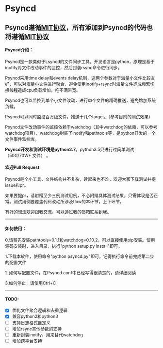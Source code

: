 # Psyncd
## Psyncd遵循[MIT协议](https://github.com/ZKeeer/Psyncd/blob/master/LICENSE)，所有添加到Psyncd的代码也将遵循[MIT协议](https://github.com/ZKeeer/Psyncd/blob/master/LICENSE)
#### Psyncd介绍：
Psyncd是一款类似于Lsyncd的文件同步工具，开发语言是python，原理是基于inotify对文件改动事件的监控，然后封装rsync命令进行同步。

Psyncd采用time delay和events delay机制，这两个参数对于海量小文件比较友好，可以对海量小文件进行聚合，避免使用inotify+rsync时海量文件造成频繁切换线程造成cpu负载增加，吃不满带宽。

Psyncd也可以监控到单个小文件改动，进行单个文件的精确推送，避免增加系统负载。

Psyncd可以同时监控百万级文件，推送十几个target。（参考目前的测试效果）

Psyncd文件改动事件的监控依赖于watchdog（其中watchdog的依赖，可以参考watchdog项目），watchdog封装了inotify和pathtools等，是python开发的一个文件事件监控库。

**Psyncd开发和测试环境是python2.7**，python3.5只进行过简单测试（50G/70W+ 文件） 。

#### 欢迎Pull Request

Psyncd是个小工具，文件结构并不复杂，读起来也不难，欢迎大家下载测试并提issue和pr。

如果要提pr，请附赠至少三例测试用例，不必附赠具体测试结果，只需体现是否正常。测试用例要覆盖代码改动所涉及flow的本环节，上下环节。

有好的想法欢迎跟我交流，可以通过我的邮箱联系到我。

---
#### 如何使用：

0.请预先安装pathtools=0.1.1和watchdog=0.10.2，可以直接使用pip安装。使用源码安装时，进入目录，执行"python setup.py install"即可。

1.下载本软件，使用命令"python psyncd.py"即可，记得执行命令前完成第二步的配置文件

2.如何写配置文件，在Psyncd.conf中已经写得很清楚的，请详细阅读

3.如何停止：请使用Ctrl+C

---
#### TODO:
- [x] 优化文件聚合逻辑和去重逻辑
- [x] 兼容python2和python3
- [ ] 支持日志格式自定义
- [ ] 增加rsync其他参数的支持
- [ ] 重新封装inotify，用来替代watchdog
- [ ] 增加跨平台支持 
